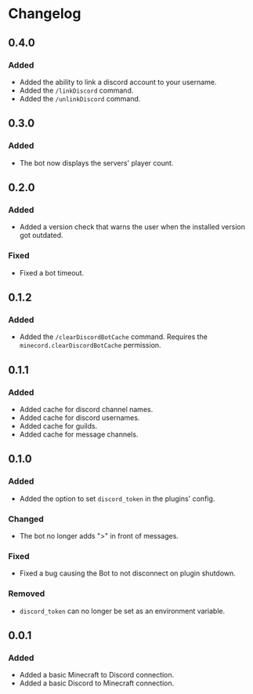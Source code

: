 # Changelog

## 0.4.0

### Added

- Added the ability to link a discord account to your username.
- Added the `/linkDiscord` command.
- Added the `/unlinkDiscord` command.

## 0.3.0

### Added

- The bot now displays the servers' player count.

## 0.2.0

### Added

- Added a version check that warns the user when the installed version got outdated. 

### Fixed

- Fixed a bot timeout.

## 0.1.2

### Added

- Added the `/clearDiscordBotCache` command. Requires the `minecord.clearDiscordBotCache` permission.

## 0.1.1

### Added

- Added cache for discord channel names.
- Added cache for discord usernames.
- Added cache for guilds.
- Added cache for message channels.

## 0.1.0

### Added

- Added the option to set `discord_token` in the plugins' config.

### Changed

- The bot no longer adds ">" in front of messages.

### Fixed

- Fixed a bug causing the Bot to not disconnect on plugin shutdown.

### Removed

- `discord_token` can no longer be set as an environment variable.

## 0.0.1

### Added

- Added a basic Minecraft to Discord connection.
- Added a basic Discord to Minecraft connection.